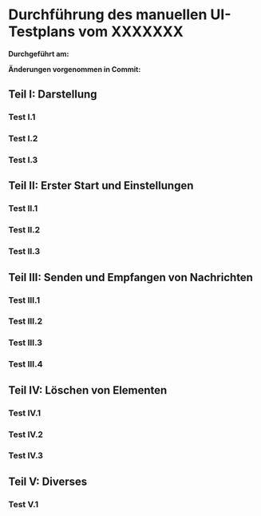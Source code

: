 # Durchführung des manuellen UI-Testplans vom XXXXXXX

**Durchgeführt am:**

**Änderungen vorgenommen in Commit:**

## Teil I: Darstellung

### Test I.1

### Test I.2

### Test I.3

## Teil II: Erster Start und Einstellungen

### Test II.1

### Test II.2

### Test II.3

## Teil III: Senden und Empfangen von Nachrichten

### Test III.1

### Test III.2

### Test III.3

### Test III.4

## Teil IV: Löschen von Elementen

### Test IV.1

### Test IV.2

### Test IV.3

## Teil V: Diverses

### Test V.1
